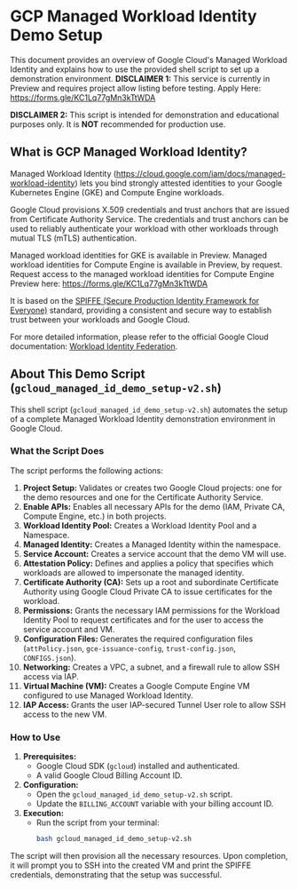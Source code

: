 # GCP Managed Workload Identity Demo Setup

This document provides an overview of Google Cloud's Managed Workload Identity and explains how to use the provided shell script to set up a demonstration environment.
**DISCLAIMER 1:** This service is currently in Preview and requires project allow listing before testing. Apply Here: https://forms.gle/KC1Lq77gMn3kTtWDA 

**DISCLAIMER 2:** This script is intended for demonstration and educational purposes only. It is **NOT** recommended for production use.

## What is GCP Managed Workload Identity?

Managed Workload Identity (https://cloud.google.com/iam/docs/managed-workload-identity) lets you bind strongly attested identities to your Google Kubernetes Engine (GKE) and Compute Engine workloads.

Google Cloud provisions X.509 credentials and trust anchors that are issued from Certificate Authority Service. The credentials and trust anchors can be used to reliably authenticate your workload with other workloads through mutual TLS (mTLS) authentication.

Managed workload identities for GKE is available in Preview. Managed workload identities for Compute Engine is available in Preview, by request. Request access to the managed workload identities for Compute Engine Preview here: https://forms.gle/KC1Lq77gMn3kTtWDA 

It is based on the [SPIFFE (Secure Production Identity Framework for Everyone)](https://spiffe.io/) standard, providing a consistent and secure way to establish trust between your workloads and Google Cloud.

For more detailed information, please refer to the official Google Cloud documentation: [Workload Identity Federation](https://cloud.google.com/iam/docs/workload-identity-federation).


## About This Demo Script (`gcloud_managed_id_demo_setup-v2.sh`)

This shell script (`gcloud_managed_id_demo_setup-v2.sh`) automates the setup of a complete Managed Workload Identity demonstration environment in Google Cloud.

### What the Script Does

The script performs the following actions:

1.  **Project Setup:** Validates or creates two Google Cloud projects: one for the demo resources and one for the Certificate Authority Service.
2.  **Enable APIs:** Enables all necessary APIs for the demo (IAM, Private CA, Compute Engine, etc.) in both projects.
3.  **Workload Identity Pool:** Creates a Workload Identity Pool and a Namespace.
4.  **Managed Identity:** Creates a Managed Identity within the namespace.
5.  **Service Account:** Creates a service account that the demo VM will use.
6.  **Attestation Policy:** Defines and applies a policy that specifies which workloads are allowed to impersonate the managed identity.
7.  **Certificate Authority (CA):** Sets up a root and subordinate Certificate Authority using Google Cloud Private CA to issue certificates for the workload.
8.  **Permissions:** Grants the necessary IAM permissions for the Workload Identity Pool to request certificates and for the user to access the service account and VM.
9.  **Configuration Files:** Generates the required configuration files (`attPolicy.json`, `gce-issuance-config`, `trust-config.json`, `CONFIGS.json`).
10. **Networking:** Creates a VPC, a subnet, and a firewall rule to allow SSH access via IAP.
11. **Virtual Machine (VM):** Creates a Google Compute Engine VM configured to use Managed Workload Identity.
12. **IAP Access:** Grants the user IAP-secured Tunnel User role to allow SSH access to the new VM.

### How to Use

1.  **Prerequisites:**
    *   Google Cloud SDK (`gcloud`) installed and authenticated.
    *   A valid Google Cloud Billing Account ID.
2.  **Configuration:**
    *   Open the `gcloud_managed_id_demo_setup-v2.sh` script.
    *   Update the `BILLING_ACCOUNT` variable with your billing account ID.
3.  **Execution:**
    *   Run the script from your terminal:
        ```bash
        bash gcloud_managed_id_demo_setup-v2.sh
        ```

The script will then provision all the necessary resources. Upon completion, it will prompt you to SSH into the created VM and print the SPIFFE credentials, demonstrating that the setup was successful.
